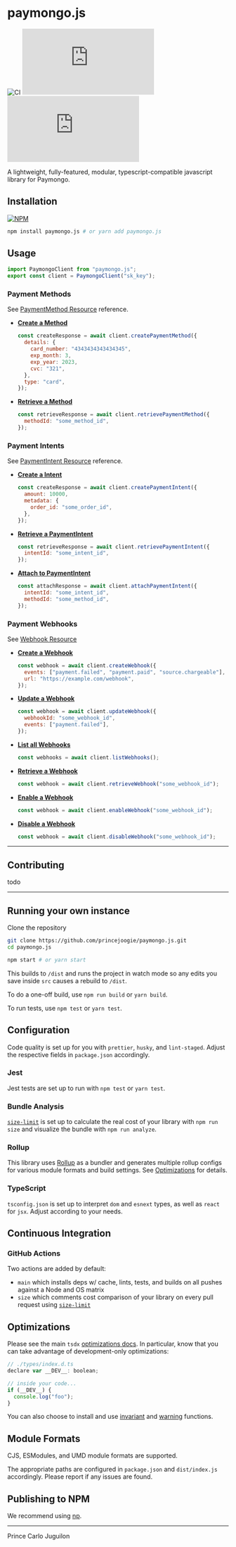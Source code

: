 # paymongo.js

![CI](https://github.com/princejoogie/paymongo.js/actions/workflows/main.yml/badge.svg)
![CJS](https://img.badgesize.io/princejoogie/paymongo.js/main/dist/paymongo.js.cjs.production.min.js?label=CJS)
![ESM](https://img.badgesize.io/princejoogie/paymongo.js/main/dist/paymongo.js.esm.js?label=ESM)

A lightweight, fully-featured, modular, typescript-compatible javascript library for Paymongo.

## Installation

[![NPM](https://nodei.co/npm/paymongo.js.png)](https://npmjs.org/package/paymongo.js)

```bash
npm install paymongo.js # or yarn add paymongo.js
```

## Usage

```js
import PaymongoClient from "paymongo.js";
export const client = PaymongoClient("sk_key");
```

### Payment Methods

See [PaymentMethod Resource](https://developers.paymongo.com/reference/the-payment-method-object) reference.

- [**Create a Method**](https://developers.paymongo.com/reference/create-a-paymentmethod)

  ```js
  const createResponse = await client.createPaymentMethod({
    details: {
      card_number: "4343434343434345",
      exp_month: 3,
      exp_year: 2023,
      cvc: "321",
    },
    type: "card",
  });
  ```

- [**Retrieve a Method**](https://developers.paymongo.com/reference/create-a-paymentmethod)

  ```js
  const retrieveResponse = await client.retrievePaymentMethod({
    methodId: "some_method_id",
  });
  ```

### Payment Intents

See [PaymentIntent Resource](https://developers.paymongo.com/reference/the-payment-intent-object) reference.

- [**Create a Intent**](https://developers.paymongo.com/reference/create-a-paymentintent)

  ```js
  const createResponse = await client.createPaymentIntent({
    amount: 10000,
    metadata: {
      order_id: "some_order_id",
    },
  });
  ```

- [**Retrieve a PaymentIntent**](https://developers.paymongo.com/reference/retrieve-a-paymentintent)

  ```js
  const retrieveResponse = await client.retrievePaymentIntent({
    intentId: "some_intent_id",
  });
  ```

- [**Attach to PaymentIntent**](https://developers.paymongo.com/reference/attach-to-paymentintent)

  ```js
  const attachResponse = await client.attachPaymentIntent({
    intentId: "some_intent_id",
    methodId: "some_method_id",
  });
  ```

### Payment Webhooks

See [Webhook Resource](https://developers.paymongo.com/reference/webhook-resource)

- [**Create a Webhook**](https://developers.paymongo.com/reference/create-a-webhook)

  ```js
  const webhook = await client.createWebhook({
    events: ["payment.failed", "payment.paid", "source.chargeable"],
    url: "https://example.com/webhook",
  });
  ```

- [**Update a Webhook**](https://developers.paymongo.com/reference/update-a-webhook)

  ```js
  const webhook = await client.updateWebhook({
    webhookId: "some_webhook_id",
    events: ["payment.failed"],
  });
  ```

- [**List all Webhooks**](https://developers.paymongo.com/reference/list-all-webhooks)

  ```js
  const webhooks = await client.listWebhooks();
  ```

- [**Retrieve a Webhook**](https://developers.paymongo.com/reference/retrieve-a-webhook)

  ```js
  const webhook = await client.retrieveWebhook("some_webhook_id");
  ```

- [**Enable a Webhook**](https://developers.paymongo.com/reference/enable-a-webhook)

  ```js
  const webhook = await client.enableWebhook("some_webhook_id");
  ```

- [**Disable a Webhook**](https://developers.paymongo.com/reference/disable-a-webhook)

  ```js
  const webhook = await client.disableWebhook("some_webhook_id");
  ```

---

## Contributing

todo

---

## Running your own instance

Clone the repository

```bash
git clone https://github.com/princejoogie/paymongo.js.git
cd paymongo.js
```

```bash
npm start # or yarn start
```

This builds to `/dist` and runs the project in watch mode so any edits you save inside `src` causes a rebuild to `/dist`.

To do a one-off build, use `npm run build` or `yarn build`.

To run tests, use `npm test` or `yarn test`.

## Configuration

Code quality is set up for you with `prettier`, `husky`, and `lint-staged`. Adjust the respective fields in `package.json` accordingly.

### Jest

Jest tests are set up to run with `npm test` or `yarn test`.

### Bundle Analysis

[`size-limit`](https://github.com/ai/size-limit) is set up to calculate the real cost of your library with `npm run size` and visualize the bundle with `npm run analyze`.

### Rollup

This library uses [Rollup](https://rollupjs.org) as a bundler and generates multiple rollup configs for various module formats and build settings. See [Optimizations](#optimizations) for details.

### TypeScript

`tsconfig.json` is set up to interpret `dom` and `esnext` types, as well as `react` for `jsx`. Adjust according to your needs.

## Continuous Integration

### GitHub Actions

Two actions are added by default:

- `main` which installs deps w/ cache, lints, tests, and builds on all pushes against a Node and OS matrix
- `size` which comments cost comparison of your library on every pull request using [`size-limit`](https://github.com/ai/size-limit)

## Optimizations

Please see the main `tsdx` [optimizations docs](https://github.com/palmerhq/tsdx#optimizations). In particular, know that you can take advantage of development-only optimizations:

```js
// ./types/index.d.ts
declare var __DEV__: boolean;

// inside your code...
if (__DEV__) {
  console.log("foo");
}
```

You can also choose to install and use [invariant](https://github.com/palmerhq/tsdx#invariant) and [warning](https://github.com/palmerhq/tsdx#warning) functions.

## Module Formats

CJS, ESModules, and UMD module formats are supported.

The appropriate paths are configured in `package.json` and `dist/index.js` accordingly. Please report if any issues are found.

## Publishing to NPM

We recommend using [np](https://github.com/sindresorhus/np).

---

Prince Carlo Juguilon
